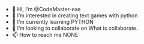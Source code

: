 - 👋 Hi, I’m @CodeMaster-exe
- 👀 I’m interested in creating text games with python
- 🌱 I’m currently learning PYTHON
- 💞️ I’m looking to collaborate on What is collaborate.
- 📫 How to reach me NONE

<!---
CodeMaster-exe/CodeMaster-exe is a ✨ special ✨ repository because its `README.md` (this file) appears on your GitHub profile.
You can click the Preview link to take a look at your changes.
--->
